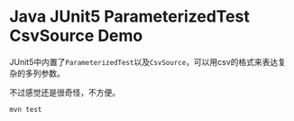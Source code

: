 Java JUnit5 ParameterizedTest CsvSource Demo
============================================

JUnit5中内置了`ParameterizedTest`以及`CsvSource`，可以用csv的格式来表达复杂的多列参数。

不过感觉还是很奇怪，不方便。

```
mvn test
```
